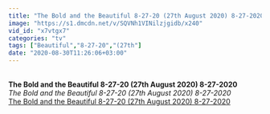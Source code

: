 ```yaml
---
title: "The Bold and the Beautiful 8-27-20 (27th August 2020) 8-27-2020"
image: "https://s1.dmcdn.net/v/SQVNh1VINilzjgidb/x240"
vid_id: "x7vtgx7"
categories: "tv"
tags: ["Beautiful","8-27-20","(27th"]
date: "2020-08-30T11:26:06+03:00"
---
```

<br><b>The Bold and the Beautiful 8-27-20 (27th August 2020) 8-27-2020</b><br> <i>The Bold and the Beautiful 8-27-20 (27th August 2020) 8-27-2020</i><br> <u>The Bold and the Beautiful 8-27-20 (27th August 2020) 8-27-2020</u>
